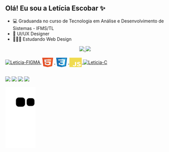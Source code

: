  ## Olá! Eu sou a Letícia Escobar ✨
 
 - 💻 Graduanda no curso de Tecnologia em Análise e Desenvolvimento de Sistemas - IFMS/TL
 - 📱 UI/UX Designer
 - 👩🏻‍💻 Estudando Web Design

<div align="center">
  <a href="https://github.com/LetEscobar">
  <img height="150em" src="https://github-readme-stats.vercel.app/api?username=LetEscobar&show_icons=true&theme=dracula&include_all_commits=true&count_private=true"/>
  <img height="150em" src="https://github-readme-stats.vercel.app/api/top-langs/?username=LetEscobar&layout=compact&langs_count=7&theme=dracula"/>
</div>
<div style="display: inline_block"><br>
  <img align="center" alt="Leticia-FIGMA" height="30" width="40" src="https://cdn.jsdelivr.net/gh/devicons/devicon/icons/figma/figma-original.svg">
  <img align="center" alt="Leticia-HTML" height="30" width="40" src="https://raw.githubusercontent.com/devicons/devicon/master/icons/html5/html5-original.svg">
  <img align="center" alt="Leticia-CSS" height="30" width="40" src="https://raw.githubusercontent.com/devicons/devicon/master/icons/css3/css3-original.svg">
  <img align="center" alt="Leticia-Js" height="30" width="40" src="https://raw.githubusercontent.com/devicons/devicon/master/icons/javascript/javascript-plain.svg">
  <img align="center" alt="Leticia-C" height="30" width="40" src="https://cdn.jsdelivr.net/gh/devicons/devicon/icons/c/c-original.svg" />
</div>
  
  ##

<div> 
 <a href="https://t.me/LetEscobar" target="_blank"><img src="https://img.shields.io/badge/Telegram-2CA5E0?style=for-the-badge&logo=telegram&logoColor=white" target="_blank"></a> 
 <a href="https://discord.gg/sUBajmvNwf" target="_blank"><img src="https://img.shields.io/badge/Discord-7289DA?style=for-the-badge&logo=discord&logoColor=white" target="_blank"></a> 
  <a href = "mailto:leticiaescobaraujo@gmail.com"><img src="https://img.shields.io/badge/Gmail-D14836?style=for-the-badge&logo=gmail&logoColor=white" target="_blank"></a>
  <a href="https://www.linkedin.com/in/let%C3%ADcia-de-escobar-de-araujo-6bbb391b6" target="_blank"><img src="https://img.shields.io/badge/-LinkedIn-%230077B5?style=for-the-badge&logo=linkedin&logoColor=white" target="_blank"></a> 
 
  ![Snake animation](https://github.com/LetEscobar/LetEscobar/blob/output/github-contribution-grid-snake.svg)
 
</div>
